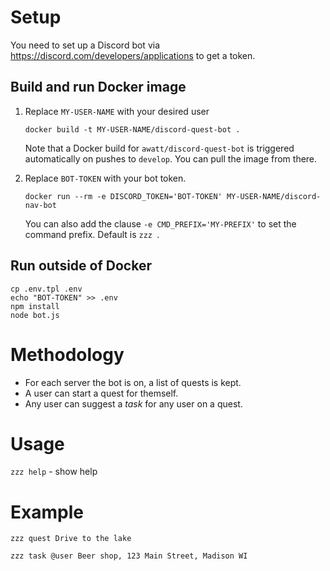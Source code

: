 # Setup

You need to set up a Discord bot via <https://discord.com/developers/applications> to get a token.

## Build and run Docker image

1. Replace `MY-USER-NAME` with your desired user

       docker build -t MY-USER-NAME/discord-quest-bot .

     Note that a Docker build for `awatt/discord-quest-bot` is triggered automatically on pushes to `develop`. You can pull the image from there.

2. Replace `BOT-TOKEN` with your bot token.

       docker run --rm -e DISCORD_TOKEN='BOT-TOKEN' MY-USER-NAME/discord-nav-bot
       
     You can also add the clause `-e CMD_PREFIX='MY-PREFIX'` to set the command prefix. Default is `zzz `.

## Run outside of Docker

    cp .env.tpl .env
    echo "BOT-TOKEN" >> .env
    npm install
    node bot.js

# Methodology

  + For each server the bot is on, a list of quests is kept.
  + A user can start a quest for themself.
  + Any user can suggest a *task* for any user on a quest.

# Usage

`zzz help` - show help

# Example

`zzz quest Drive to the lake`

`zzz task @user Beer shop, 123 Main Street, Madison WI`
